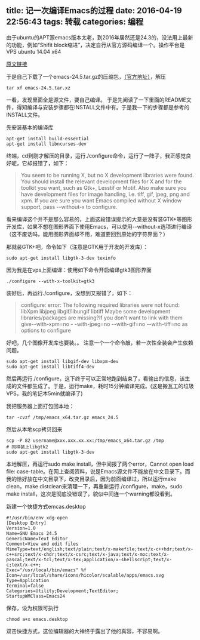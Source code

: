title: 记一次编译Emacs的过程
date: 2016-04-19 22:56:43
tags: 转载
categories: 编程
---
由于ubuntu的APT源emacs版本太老，到2016年居然还是24.3的，没法用上最新的功能，例如“Shifit block缩进”，决定自行从官方源码编译一个。操作平台是VPS ubuntu 14.04 x64
<!-- more -->
[原文链接](http://blog.chinaunix.net/uid-28977986-id-3852467.html)

于是自己下载了一个emacs-24.5.tar.gz的压缩包，[（官方地址）](http://ftp.gnu.org/gnu/emacs/)，解压
	
    tar xf emacs-24.5.tar.xz 

一看，发现里面全是源文件，要自己编译。
于是先阅读了一下里面的README文件，得知编译与安装步骤都在INSTALL文件中有。于是我一下的步骤都是参考的INSTALL文件。

先安装基本的编译库

	apt-get install build-essential
	apt-get install libncurses-dev

终端，cd到刚才解压的目录，运行./configure命令，运行了一阵子，我正感觉良好呢，它却报错了，如下：

> You seem to be running X, but no X development libraries were found. You should install the relevant development files for X
> and for the toolkit you want, such as Gtk+, Lesstif or Motif. Also make sure you have development files for image handling, i.e.
> tiff, gif, jpeg, png and xpm. If you are sure you want Emacs compiled without X window support, pass \-\-without-x
> to configure.

看来编译这个并不是那么容易的，上面这段错误提示的大意是没有装GTK+等图形开发库，如果不想在图形界面下使用Emacs，可以使用--without-x选项进行编译（这不废话吗，能用图形界面却不用，难道要回到原始的字符界面？）

那就装GTK+吧，命令如下（注意是GTK用于开发的开发库）：

	sudo apt-get install libgtk-3-dev texinfo

因为我是在vps上面编译：使用如下命令开启编译gtk3图形界面

	./configure --with-x-toolkit=gtk3

装好后，再运行./configure，没想到又报错了，如下：

> configure: error: The following required libraries were not found:
> libXpm libjpeg libgif/libungif libtiff
> Maybe some development libraries/packages are missing?If you don't want to link 
> with them give\-\-with-xpm=no -
-with-jpeg=no \-\-with-gif=no \-\-with-tiff=no as options to configure


好吧，几个图像开发库也要装。。
注意一个一个命令敲，若一次性全装会产生依赖问题。

	sudo apt-get install libgif-dev libxpm-dev
    sudo apt-get install libtiff4-dev

然后再运行./configure，这下终于可以正常地跑到结束了，看输出的信息，该生成的文件都生成了。于是，运行make，耗时15分钟编译完成。(这是搬瓦工的垃圾VPS，我的笔记本5min就编译了)

我把服务器上面打包回本地：

	tar -cvzf /tmp/emacs_x64.tar.gz emacs_24.5

然后从本地scp拷贝回来

	scp -P 82 username@xxx.xxx.xx.xx:/tmp/emacs_x64.tar.gz /tmp
    # 同样装上libgtk2
    sudo apt-get install libgtk-3-dev

本地解压，再运行sudo make install，但中间报了两个error，Cannot open load file: case-table。在网上查阅资料，说是Emacs源文件不能放在中文目录下。而我的恰好放在中文目录下，改变目录后，因为前面编译过，所以运行make clean，make distclean来清理一下，再重新运行./configure，make，sudo make install，这次是彻底没错误了，貌似中间连一个warning都没看到。


新建一个快捷方式emcas.desktop

    #!/usr/bin/env xdg-open
    [Desktop Entry]
    Version=1.0
    Name=GNU Emacs 24.5
    GenericName=Text Editor
    Comment=View and edit files
    MimeType=text/english;text/plain;text/x-makefile;text/x-c++hdr;text/x-c++src;text/x-chdr;text/x-csrc;text/x-java;text/x-moc;text/x-pascal;text/x-tcl;text/x-tex;application/x-shellscript;text/x-c;text/x-c++;
    Exec="/usr/local/bin/emacs" %f
    Icon=/usr/local/share/icons/hicolor/scalable/apps/emacs.svg
    Type=Application
    Terminal=false
    Categories=Utility;Development;TextEditor;
    StartupWMClass=Emacs24

保存，设为权限可执行

	chmod a+x emacs.desktop
    
双击快捷方式，这位编辑器的大神终于露出了他的真容，不容易啊。